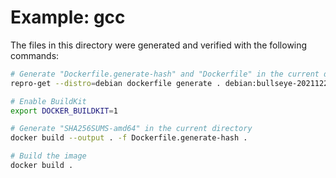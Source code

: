 # Example: gcc

The files in this directory were generated and verified with the following commands:
```bash
# Generate "Dockerfile.generate-hash" and "Dockerfile" in the current directory
repro-get --distro=debian dockerfile generate . debian:bullseye-20211220 $(cat PACKAGES)

# Enable BuildKit
export DOCKER_BUILDKIT=1

# Generate "SHA256SUMS-amd64" in the current directory
docker build --output . -f Dockerfile.generate-hash .

# Build the image
docker build .
```
